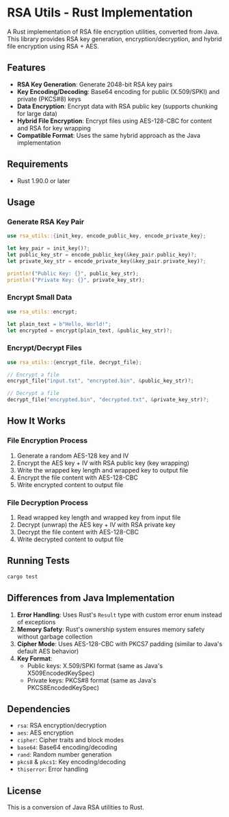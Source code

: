 # RSA Utils - Rust Implementation

A Rust implementation of RSA file encryption utilities, converted from Java. This library provides RSA key generation, encryption/decryption, and hybrid file encryption using RSA + AES.

## Features

- **RSA Key Generation**: Generate 2048-bit RSA key pairs
- **Key Encoding/Decoding**: Base64 encoding for public (X.509/SPKI) and private (PKCS#8) keys
- **Data Encryption**: Encrypt data with RSA public key (supports chunking for large data)
- **Hybrid File Encryption**: Encrypt files using AES-128-CBC for content and RSA for key wrapping
- **Compatible Format**: Uses the same hybrid approach as the Java implementation

## Requirements

- Rust 1.90.0 or later

## Usage

### Generate RSA Key Pair

```rust
use rsa_utils::{init_key, encode_public_key, encode_private_key};

let key_pair = init_key()?;
let public_key_str = encode_public_key(&key_pair.public_key)?;
let private_key_str = encode_private_key(&key_pair.private_key)?;

println!("Public Key: {}", public_key_str);
println!("Private Key: {}", private_key_str);
```

### Encrypt Small Data

```rust
use rsa_utils::encrypt;

let plain_text = b"Hello, World!";
let encrypted = encrypt(plain_text, &public_key_str)?;
```

### Encrypt/Decrypt Files

```rust
use rsa_utils::{encrypt_file, decrypt_file};

// Encrypt a file
encrypt_file("input.txt", "encrypted.bin", &public_key_str)?;

// Decrypt a file
decrypt_file("encrypted.bin", "decrypted.txt", &private_key_str)?;
```

## How It Works

### File Encryption Process

1. Generate a random AES-128 key and IV
2. Encrypt the AES key + IV with RSA public key (key wrapping)
3. Write the wrapped key length and wrapped key to output file
4. Encrypt the file content with AES-128-CBC
5. Write encrypted content to output file

### File Decryption Process

1. Read wrapped key length and wrapped key from input file
2. Decrypt (unwrap) the AES key + IV with RSA private key
3. Decrypt the file content with AES-128-CBC
4. Write decrypted content to output file

## Running Tests

```bash
cargo test
```

## Differences from Java Implementation

1. **Error Handling**: Uses Rust's `Result` type with custom error enum instead of exceptions
2. **Memory Safety**: Rust's ownership system ensures memory safety without garbage collection
3. **Cipher Mode**: Uses AES-128-CBC with PKCS7 padding (similar to Java's default AES behavior)
4. **Key Format**: 
   - Public keys: X.509/SPKI format (same as Java's X509EncodedKeySpec)
   - Private keys: PKCS#8 format (same as Java's PKCS8EncodedKeySpec)

## Dependencies

- `rsa`: RSA encryption/decryption
- `aes`: AES encryption
- `cipher`: Cipher traits and block modes
- `base64`: Base64 encoding/decoding
- `rand`: Random number generation
- `pkcs8` & `pkcs1`: Key encoding/decoding
- `thiserror`: Error handling

## License

This is a conversion of Java RSA utilities to Rust.
